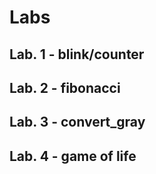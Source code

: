 # Labs 

## Lab. 1 - blink/counter

 
## Lab. 2 - fibonacci


## Lab. 3 - convert_gray


## Lab. 4 - game of life



 
